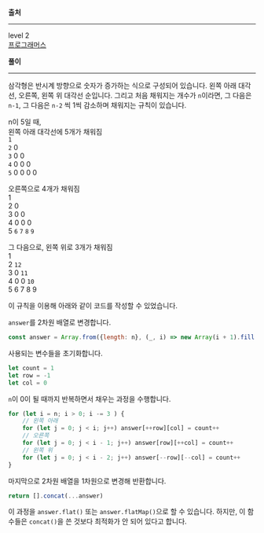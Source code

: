**출처**<hr>
level 2   
[프로그래머스](https://programmers.co.kr/learn/courses/30/lessons/68645)
<br>

**풀이**<hr>
삼각형은 반시계 방향으로 숫자가 증가하는 식으로 구성되어 있습니다. 왼쪽 아래 대각선, 오른쪽, 왼쪽 위 대각선 순입니다. 그리고 처음 채워지는 개수가 `n`이라면, 그 다음은 `n-1`, 그 다음은 `n-2` 씩 1씩 감소하며 채워지는 규칙이 있습니다.

n이 5일 때,   
왼쪽 아래 대각선에 5개가 채워짐   
`1`   
`2` 0   
`3` 0 0   
`4` 0 0 0   
`5` 0 0 0 0   

오른쪽으로 4개가 채워짐   
1   
2 0   
3 0 0   
4 0 0 0   
5 `6` `7` `8` `9`

그 다음으로, 왼쪽 위로 3개가 채워짐   
1   
2 `12`   
3 0 `11`   
4 0 0 `10`   
5 6 7 8 9   

이 규칙을 이용해 아래와 같이 코드를 작성할 수 있었습니다.

`answer`를 2차원 배열로 변경합니다.
``` js
const answer = Array.from({length: n}, (_, i) => new Array(i + 1).fill(0))
```

사용되는 변수들을 초기화합니다.
``` js
let count = 1
let row = -1
let col = 0
```

`n`이 0이 될 때까지 반복하면서 채우는 과정을 수행합니다.
``` js
for (let i = n; i > 0; i -= 3 ) {
    // 왼쪽 아래
    for (let j = 0; j < i; j++) answer[++row][col] = count++
    // 오른쪽
    for (let j = 0; j < i - 1; j++) answer[row][++col] = count++
    // 왼쪽 위
    for (let j = 0; j < i - 2; j++) answer[--row][--col] = count++
}
```

마지막으로 2차원 배열을 1차원으로 변경해 반환합니다.
``` js
return [].concat(...answer)
```
이 과정을 `answer.flat()` 또는 `answer.flatMap()`으로 할 수 있습니다. 하지만, 이 함수들은 `concat()`을 쓴 것보다 최적화가 안 되어 있다고 합니다.

